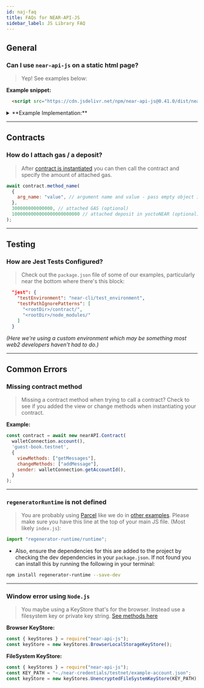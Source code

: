 ```yaml
---
id: naj-faq
title: FAQs for NEAR-API-JS
sidebar_label: JS Library FAQ
---
```


## General


### Can I use `near-api-js` on a static html page?

> Yep! See examples below:

**Example snippet:**

```html
  <script src="https://cdn.jsdelivr.net/npm/near-api-js@0.41.0/dist/near-api-js.min.js"></script>
```

<details>
<summary>**Example Implementation:** </summary>
<p>

```html
<!DOCTYPE html>
<html lang="en">

<head>
  <meta charset="UTF-8">
  <meta http-equiv="X-UA-Compatible" content="IE=edge">
  <meta name="viewport" content="width=device-width, initial-scale=1.0">
  <title>Document</title>
</head>

<body>
  <ul id="messages"></ul>
  <textarea id="text" placeholder="Add Message"></textarea>
  <button id="add-text">Add Text</button>
  <script src="https://cdn.jsdelivr.net/npm/near-api-js@0.41.0/dist/near-api-js.min.js"></script>
  <script>
    // connect to NEAR
    const near = new nearApi.Near({
      keyStore: new nearApi.keyStores.BrowserLocalStorageKeyStore(),
      networkId: 'testnet',
      nodeUrl: 'https://rpc.testnet.near.org',
      walletUrl: 'https://wallet.testnet.near.org'
    });
    
    // connect to the NEAR Wallet
    const wallet = new nearApi.WalletConnection(near, 'my-app');

    // connect to a NEAR smart contract
    const contract = new nearApi.Contract(wallet.account(), 'guest-book.testnet', {
      viewMethods: ['getMessages'],
      changeMethods: ['addMessage']
    });

    const button = document.getElementById('add-text');
    if (!wallet.isSignedIn()) {
      button.textContent = 'SignIn with NEAR'
    }

    // call the getMessages view method
    contract.getMessages()
      .then(messages => {
        const ul = document.getElementById('messages');
        messages.forEach(message => {
          const li = document.createElement('li');
          li.textContent = `${message.sender} - ${message.text}`;
          ul.appendChild(li);
        })
      });

    // Either sign in or call the addMessage change method on button click
    document.getElementById('add-text').addEventListener('click', () => {
      if (wallet.isSignedIn()) {
        contract.addMessage({
          args: { text: document.getElementById('text').value },
          amount: nearApi.utils.format.parseNearAmount('1')
        })
      } else {
        wallet.requestSignIn({
          contractId: 'guest-book.testnet',
          methodNames: ['getMessages', 'addMessage']
        });
      }
    });
  </script>
</body>

</html>
```

</p>
</details>

---

## Contracts

### How do I attach gas / a deposit?

> After [contract is instantiated](/docs/api/naj-quick-reference#load-contract) you can then call the contract and specify the amount of attached gas.

```js
await contract.method_name(
  {
    arg_name: "value", // argument name and value - pass empty object if no args required
  },
  300000000000000, // attached GAS (optional)
  1000000000000000000000000 // attached deposit in yoctoNEAR (optional)
);
```

---

## Testing

### How are Jest Tests Configured?

> Check out the `package.json` file of some of our examples, particularly near the bottom where there's this block:

```json
  "jest": {
    "testEnvironment": "near-cli/test_environment",
    "testPathIgnorePatterns": [
      "<rootDir>/contract/",
      "<rootDir>/node_modules/"
    ]
  }
```

_(Here we're using a custom environment which may be something most web2 developers haven't had to do.)_

---

## Common Errors

### Missing contract method

> Missing a contract method when trying to call a contract? Check to see if you added the view or change methods when instantiating your contract.

**Example:**
```js
const contract = await new nearAPI.Contract(
  walletConnection.account(),
  'guest-book.testnet',
  {
    viewMethods: ["getMessages"],  
    changeMethods: ["addMessage"], 
    sender: walletConnection.getAccountId(),
  }
);
```

---

### `regeneratorRuntime` is not defined

> You are probably using [Parcel](https://parceljs.org/) like we do in [other examples](https://near.dev). Please make sure you have this line at the top of your main JS file. (Most likely `index.js`):

```js
import "regenerator-runtime/runtime";
```

- Also, ensure the dependencies for this are added to the project by checking the dev dependencies in your `package.json`. If not found you can install this by running the following in your terminal:

```bash
npm install regenerator-runtime --save-dev
```

---

### Window error using `Node.js`

> You maybe using a KeyStore that's for the browser. Instead use a filesystem key or private key string. [See methods here](/docs/api/naj-quick-reference#key-store)

**Browser KeyStore:**

```js
const { keyStores } = require("near-api-js");
const keyStore = new keyStores.BrowserLocalStorageKeyStore();
```

**FileSystem KeyStore:**

```js
const { keyStores } = require("near-api-js");
const KEY_PATH = "~./near-credentials/testnet/example-account.json";
const keyStore = new keyStores.UnencryptedFileSystemKeyStore(KEY_PATH);
```
